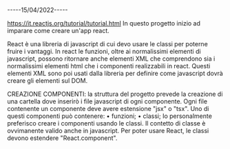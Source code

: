-----15/04/2022-----

https://it.reactjs.org/tutorial/tutorial.html
In questo progetto inizio ad imparare come creare un'app react.

React è una libreria di javascript di cui devo usare le classi
per poterne fruire i vantaggi.
In react le funzioni, oltre ai normalissimi elementi di javascript,
possono ritornare anche elementi XML che comprendono sia i
normalissimi elementi html che i componenti realizzabili in react.
Questi elementi XML sono poi usati dalla libreria per definire come
javascript dovrà creare gli elementi sul DOM.

CREAZIONE COMPONENTI: la struttura del progetto prevede la creazione
di una cartella dove inserirò i file javascript di ogni componente.
Ogni file contenente un componente deve avere estensione "jsx" o "tsx".
Uno di questi componenti può contenere:
• funzioni;
• classi;
Io personalmente preferisco creare i componenti usando le classi.
Il contetto di classe è ovvimanente valido anche in javascript.
Per poter usare React, le classi devono estendere "React.component".
